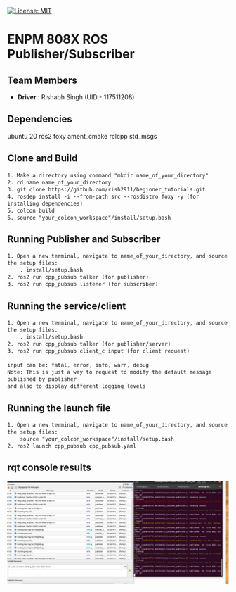 [![License: MIT](https://img.shields.io/badge/License-MIT-yellow.svg)](https://opensource.org/licenses/MIT)

# ENPM 808X ROS Publisher/Subscriber

## Team Members
 - **Driver** : Rishabh Singh (UID - 117511208)

## Dependencies
ubuntu 20
ros2 foxy
ament_cmake
rclcpp
std_msgs

## Clone and Build

    1. Make a directory using command "mkdir name_of_your_directory"
    2. cd name name_of_your_directory
    3. git clone https://github.com/rish2911/beginner_tutorials.git
    4. rosdep install -i --from-path src --rosdistro foxy -y (for installing dependencies)
    5. colcon build
    6. source "your_colcon_workspace"/install/setup.bash

## Running Publisher and Subscriber

    1. Open a new terminal, navigate to name_of_your_directory, and source the setup files:
        . install/setup.bash
    2. ros2 run cpp_pubsub talker (for publisher)
    3. ros2 run cpp_pubsub listener (for subscriber)

## Running the service/client
    1. Open a new terminal, navigate to name_of_your_directory, and source the setup files:
        . install/setup.bash
    2. ros2 run cpp_pubsub talker (for publisher/server)
    3. ros2 run cpp_pubsub client_c input (for client request)

    input can be: fatal, error, info, warn, debug
    Note: This is just a way to request to modify the default message published by publisher 
    and also to display different logging levels

## Running the launch file
    1. Open a new terminal, navigate to name_of_your_directory, and source the setup files:
        source "your_colcon_workspace"/install/setup.bash
    2. ros2 launch cpp_pubsub cpp_pubsub.yaml

## rqt console results
![RQT](https://github.com/rish2911/beginner_tutorials/blob/Week10_HW/src/cpp_pubsub/results/rqt_console.png)